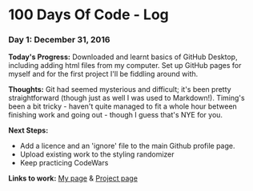 # 100 Days Of Code - Log

### Day 1: December 31, 2016 

**Today's Progress:** Downloaded and learnt basics of GitHub Desktop, including adding html files from my computer. Set up GitHub pages for myself and for the first project I'll be fiddling around with.

**Thoughts:** Git had seemed mysterious and difficult; it's been pretty straightforward (though just as well I was used to Markdown!). Timing's been a bit tricky - haven't quite managed to fit a whole hour between finishing work and going out - though I guess that's NYE for you.

**Next Steps:** 
* Add a licence and an 'ignore' file to the main Github profile page.
* Upload existing work to the styling randomizer
* Keep practicing CodeWars

**Links to work:** [My page](https://rachaelcodes.github.io/) & [Project page](https://rachaelcodes.github.io/styling-randomizer/) 



